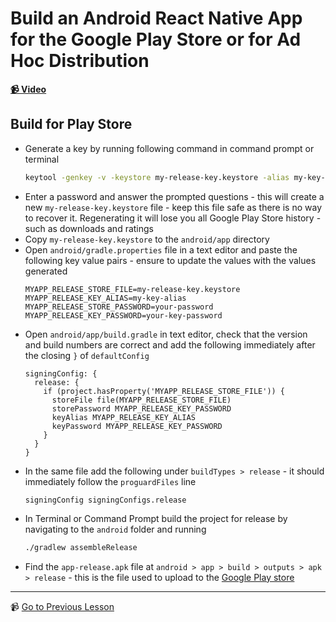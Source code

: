# Build an Android React Native App for the Google Play Store or for Ad Hoc Distribution

**[📹 Video](https://egghead.io/lessons/react-native-build-an-android-react-native-app-for-the-google-play-store-or-for-ad-hoc-distribution)**

## Build for Play Store

- Generate a key by running following command in command prompt or terminal
  ```bash
  keytool -genkey -v -keystore my-release-key.keystore -alias my-key-alias -keyalg RSA -keysize 2048 -validity 10000
  ```
- Enter a password and answer the prompted questions - this will create a new `my-release-key.keystore` file - keep this file safe as there is no way to recover it. Regenerating it will lose you all Google Play Store history - such as downloads and ratings
- Copy `my-release-key.keystore` to the `android/app` directory
- Open `android/gradle.properties` file in a text editor and paste the following key value pairs - ensure to update the values with the values generated
  ```
  MYAPP_RELEASE_STORE_FILE=my-release-key.keystore
  MYAPP_RELEASE_KEY_ALIAS=my-key-alias
  MYAPP_RELEASE_STORE_PASSWORD=your-password
  MYAPP_RELEASE_KEY_PASSWORD=your-key-password
  ```
- Open `android/app/build.gradle` in text editor, check that the version and build numbers are correct and add the following immediately after the closing `}` of `defaultConfig`
  ```
  signingConfig: {
    release: {
      if (project.hasProperty('MYAPP_RELEASE_STORE_FILE')) {
        storeFile file(MYAPP_RELEASE_STORE_FILE)
        storePassword MYAPP_RELEASE_KEY_PASSWORD
        keyAlias MYAPP_RELEASE_KEY_ALIAS
        keyPassword MYAPP_RELEASE_KEY_PASSWORD
      }
    }
  }
  ```
- In the same file add the following under `buildTypes > release` - it should immediately follow the `proguardFiles` line
  ```
  signingConfig signingConfigs.release
  ```
- In Terminal or Command Prompt build the project for release by navigating to the `android` folder and running
  ```bash
  ./gradlew assembleRelease
  ```
- Find the `app-release.apk` file at `android > app > build > outputs > apk > release` - this is the file used to upload to the [Google Play store](https://developer.android.com/distribute)

---

📹 [Go to Previous Lesson](https://egghead.io/lessons/react-native-build-an-ios-react-native-app-for-uploading-to-the-ios-app-store-or-testflight)
